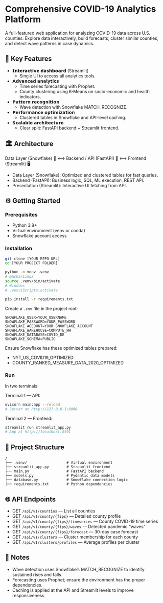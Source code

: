 # Comprehensive COVID-19 Analytics Platform

A full-featured web application for analyzing COVID-19 data across U.S. counties. Explore data interactively, build forecasts, cluster similar counties, and detect wave patterns in case dynamics.

## 🚀 Key Features

- 𝗜𝗻𝘁𝗲𝗿𝗮𝗰𝘁𝗶𝘃𝗲 𝗱𝗮𝘀𝗵𝗯𝗼𝗮𝗿𝗱 (Streamlit)
  - Single UI to access all analytics tools.
- 𝗔𝗱𝘃𝗮𝗻𝗰𝗲𝗱 𝗮𝗻𝗮𝗹𝘆𝘁𝗶𝗰𝘀
  - Time series forecasting with Prophet.
  - County clustering using K-Means on socio-economic and health indicators.
- 𝗣𝗮𝘁𝘁𝗲𝗿𝗻 𝗿𝗲𝗰𝗼𝗴𝗻𝗶𝘁𝗶𝗼𝗻
  - Wave detection with Snowflake MATCH_RECOGNIZE.
- 𝗣𝗲𝗿𝗳𝗼𝗿𝗺𝗮𝗻𝗰𝗲 𝗼𝗽𝘁𝗶𝗺𝗶𝘇𝗮𝘁𝗶𝗼𝗻
  - Clustered tables in Snowflake and API-level caching.
- 𝗦𝗰𝗮𝗹𝗮𝗯𝗹𝗲 𝗮𝗿𝗰𝗵𝗶𝘁𝗲𝗰𝘁𝘂𝗿𝗲
  - Clear split: FastAPI backend + Streamlit frontend.

## 🏛️ Architecture

Data Layer (Snowflake) 💾 ⟷ Backend / API (FastAPI) 🧠 ⟷ Frontend (Streamlit) 🖥️

- Data Layer (Snowflake): Optimized and clustered tables for fast queries.
- Backend (FastAPI): Business logic, SQL, ML execution, REST API.
- Presentation (Streamlit): Interactive UI fetching from API.

## ⚙️ Getting Started

### Prerequisites

- Python 3.8+
- Virtual environment (venv or conda)
- Snowflake account access

### Installation

```bash
git clone [YOUR REPO URL]
cd [YOUR PROJECT FOLDER]

python -m venv .venv
# macOS/Linux
source .venv/bin/activate
# Windows
# .venv\Scripts\activate

pip install -r requirements.txt
```

Create a `.env` file in the project root:

```
SNOWFLAKE_USER=YOUR_USERNAME
SNOWFLAKE_PASSWORD=YOUR_PASSWORD
SNOWFLAKE_ACCOUNT=YOUR_SNOWFLAKE_ACCOUNT
SNOWFLAKE_WAREHOUSE=COMPUTE_WH
SNOWFLAKE_DATABASE=COVID_DB
SNOWFLAKE_SCHEMA=PUBLIC
```

Ensure Snowflake has these optimized tables prepared:
- NYT_US_COVID19_OPTIMIZED
- COUNTY_RANKED_MEASURE_DATA_2020_OPTIMIZED

### Run

In two terminals:

Terminal 1 — API:
```bash
uvicorn main:app --reload
# Server at http://127.0.0.1:8000
```

Terminal 2 — Frontend:
```bash
streamlit run streamlit_app.py
# App at http://localhost:8501
```

## 📂 Project Structure

```
/
├── .venv/                  # Virtual environment
├── streamlit_app.py        # Streamlit frontend
├── main.py                 # FastAPI backend
├── models.py               # Pydantic data models
├── database.py             # Snowflake connection logic
├── requirements.txt        # Python dependencies
```

## 🌐 API Endpoints

- GET `/api/v1/counties` — List all counties
- GET `/api/v1/county/{fips}` — Detailed county profile
- GET `/api/v1/county/{fips}/timeseries` — County COVID-19 time series
- GET `/api/v1/county/{fips}/waves` — Detected pandemic “waves”
- GET `/api/v1/county/{fips}/forecast` — 30-day case forecast
- GET `/api/v1/clusters` — Cluster membership for each county
- GET `/api/v1/clusters/profiles` — Average profiles per cluster

## 📌 Notes

- Wave detection uses Snowflake’s MATCH_RECOGNIZE to identify sustained rises and falls.
- Forecasting uses Prophet; ensure the environment has the proper dependencies.
- Caching is applied at the API and Streamlit levels to improve responsiveness.
